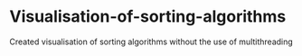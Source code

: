 # Visualisation-of-sorting-algorithms
Created visualisation of sorting algorithms without the use of multithreading
